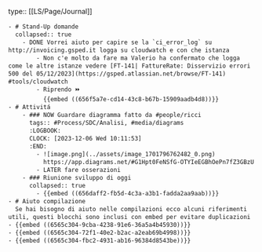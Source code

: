type:: [[LS/Page/Journal]]

	- # Stand-Up domande
	  collapsed:: true
		- DONE Vorrei aiuto per capire se la `ci_error_log` su http://invoicing.gsped.it logga su cloudwatch e con che istanza
			- Non c'e molto da fare ma Valerio ha confermato che logga come le altre istanze vedere [FT-141| FattureRate: Disservizio errori 500 del 05/12/2023](https://gsped.atlassian.net/browse/FT-141) #tools/cloudwatch
			- Riprendo ⏩️
			  {{embed ((656f5a7e-cd14-43c8-b67b-15909aadb4d8))}}
	- # Attivitá
		- ### NOW Guardare diagramma fatto da #people/ricci 
		  tags:: #Process/SDC/Analisi, #media/diagrams
		  :LOGBOOK:
		  CLOCK: [2023-12-06 Wed 10:11:53]
		  :END:
			- ![image.png](../assets/image_1701796762482_0.png)
			  https://app.diagrams.net/#G1Hpt0FeNSfG-OTYIeEGBhOePn7fZ3GBzU
			- LATER fare osserazioni
		- ### Riunione sviluppo di oggi
		  collapsed:: true
			- {{embed ((656daff2-fb5d-4c3a-a3b1-fadda2aa9aab))}}
	- # Aiuto compilazione
	  Se hai bisogno di aiuto nelle compilazioni ecco alcuni riferimenti utili, questi blocchi sono inclusi con embed per evitare duplicazioni
	- {{embed ((6565c304-9cba-4238-91e6-36a5a4b45930))}}
	- {{embed ((6565c304-72f1-40e2-b2ac-a2eab69b4998))}}
	- {{embed ((6565c304-fbc2-4931-ab16-96384d8543be))}}